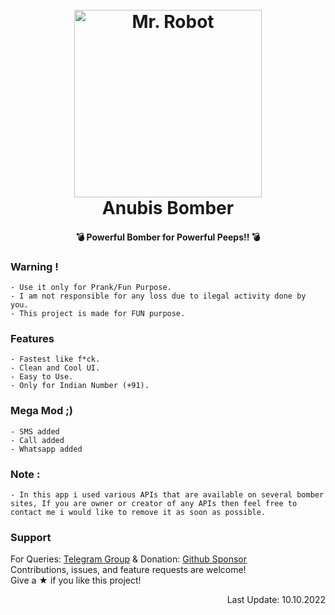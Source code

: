 <h1 align="center">
  <br>
  <a href="https://dribbble.com/shots/6288649-The-JoyPixels-Bomb-Emoji-Animation/attachments/6288649-The-JoyPixels-Bomb-Emoji-Animation?mode=media"><img src="https://gifimage.net/wp-content/uploads/2018/11/konfettibombe-gif-4.gif" alt="Mr. Robot" width="300" height="300"></a>
  <br>
 Anubis Bomber
  <br>
</h1>

<h4 align="center"> 💣 Powerful Bomber for Powerful Peeps!!  💣</h4>

<p align="left">
  
</p>
  
  
### Warning !
```
- Use it only for Prank/Fun Purpose.
- I am not responsible for any loss due to ilegal activity done by you.
- This project is made for FUN purpose.
```

### Features
```
- Fastest like f*ck.
- Clean and Cool UI.
- Easy to Use.
- Only for Indian Number (+91).
```
### Mega Mod ;)
```
- SMS added
- Call added
- Whatsapp added
```

### Note :
```
- In this app i used various APIs that are available on several bomber sites, If you are owner or creator of any APIs then feel free to contact me i would like to remove it as soon as possible.
```

### Support

For Queries: [Telegram Group](https://t.me/anubisbomber) & Donation: [Github Sponsor](https://github.com/sponsors/Bhai4You)     
Contributions, issues, and feature requests are welcome!      
Give a ★ if you like this project!

<p align="right"> Last Update: 10.10.2022 </p>

